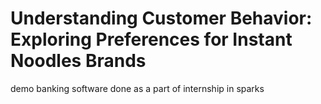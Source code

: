 # Understanding Customer Behavior: Exploring Preferences for Instant Noodles Brands
demo banking software done as a part of internship in sparks
